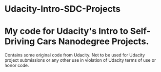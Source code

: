# Udacity-Intro-SDC-Projects

# My code for Udacity's Intro to Self-Driving Cars Nanodegree Projects.
Contains some original code from Udacity.
Not to be used for Udacity project submissions or any other use in violation of Udacity terms of use or honor code.
